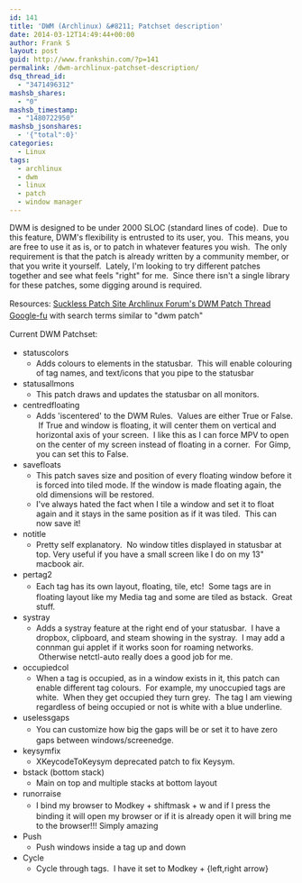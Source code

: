 ```yaml
---
id: 141
title: 'DWM (Archlinux) &#8211; Patchset description'
date: 2014-03-12T14:49:44+00:00
author: Frank S
layout: post
guid: http://www.frankshin.com/?p=141
permalink: /dwm-archlinux-patchset-description/
dsq_thread_id:
  - "3471496312"
mashsb_shares:
  - "0"
mashsb_timestamp:
  - "1480722950"
mashsb_jsonshares:
  - '{"total":0}'
categories:
  - Linux
tags:
  - archlinux
  - dwm
  - linux
  - patch
  - window manager
---
```

DWM is designed to be under 2000 SLOC (standard lines of code).  Due to this feature, DWM's flexibility is entrusted to its user, you.  This means, you are free to use it as is, or to patch in whatever features you wish.  The only requirement is that the patch is already written by a community member, or that you write it yourself.  Lately, I'm looking to try different patches together and see what feels "right" for me.  Since there isn't a single library for these patches, some digging around is required.

Resources:
<a style="line-height: 1.5em;" href="http://dwm.suckless.org/patches/">Suckless Patch Site
</a><a style="line-height: 1.5em;" href="https://bbs.archlinux.org/viewtopic.php?id=92895">Archlinux Forum's DWM Patch Thread
</a><a style="line-height: 1.5em;" href="http://www.google.com">Google-fu</a><span style="line-height: 1.5em;"> with search terms similar to "dwm patch" </span>

Current DWM Patchset:
<div>
<ul>
	<li><span style="line-height: 1.5em;">statuscolors</span>
<ul>
	<li>Adds colours to elements in the statusbar.  This will enable colouring of tag names, and text/icons that you pipe to the statusbar</li>
</ul>
</li>
	<li><span style="line-height: 1.5em;">statusallmons</span>
<ul>
	<li>This patch draws and updates the statusbar on all monitors.</li>
</ul>
</li>
	<li><span style="line-height: 1.5em;">centredfloating</span>
<ul>
	<li>Adds 'iscentered' to the DWM Rules.  Values are either True or False.  If True and window is floating, it will center them on vertical and horizontal axis of your screen.  I like this as I can force MPV to open on the center of my screen instead of floating in a corner.  For Gimp, you can set this to False.</li>
</ul>
</li>
	<li><span style="line-height: 1.5em;">savefloats</span>
<ul>
	<li>This patch saves size and position of every floating window before it is forced into tiled mode. If the window is made floating again, the old dimensions will be restored.</li>
	<li>I've always hated the fact when I tile a window and set it to float again and it stays in the same position as if it was tiled.  This can now save it!</li>
</ul>
</li>
	<li><span style="line-height: 1.5em;">notitle</span>
<ul>
	<li>Pretty self explanatory.  No window titles displayed in statusbar at top. Very useful if you have a small screen like I do on my 13" macbook air.</li>
</ul>
</li>
	<li><span style="line-height: 1.5em;">pertag2  </span>
<ul>
	<li><span style="line-height: 1.5em;">Each tag has its own layout, floating, tile, etc!  Some tags are in floating layout like my Media tag and some are tiled as bstack.  Great stuff.</span></li>
</ul>
</li>
	<li><span style="line-height: 1.5em;">systray</span>
<ul>
	<li>Adds a systray feature at the right end of your statusbar.  I have a dropbox, clipboard, and steam showing in the systray.  I may add a connman gui applet if it works soon for roaming networks.  Otherwise netctl-auto really does a good job for me.</li>
</ul>
</li>
	<li><span style="line-height: 1.5em;">occupiedcol</span>
<ul>
	<li>When a tag is occupied, as in a window exists in it, this patch can enable different tag colours.  For example, my unoccupied tags are white.  When they get occupied they turn grey.  The tag I am viewing regardless of being occupied or not is white with a blue underline.</li>
</ul>
</li>
	<li><span style="line-height: 1.5em;">uselessgaps </span>
<ul>
	<li><span style="line-height: 1.5em;">You can customize how big the gaps will be or set it to have zero gaps between windows/screenedge.</span></li>
</ul>
</li>
	<li><span style="line-height: 1.5em;">keysymfix</span>
<ul>
	<li>XKeycodeToKeysym deprecated patch to fix Keysym.</li>
</ul>
</li>
	<li><span style="line-height: 1.5em;">bstack (bottom stack)</span>
<ul>
	<li>Main on top and multiple stacks at bottom layout</li>
</ul>
</li>
	<li><span style="line-height: 1.5em;">runorraise </span>
<ul>
	<li><span style="line-height: 1.5em;">I bind my browser to Modkey + shiftmask + w and if I press the binding it will open my browser or if it is already open it will bring me to the browser!!! Simply amazing</span></li>
</ul>
</li>
	<li><span style="line-height: 1.5em;">Push </span>
<ul>
	<li>Push windows inside a tag up and down</li>
</ul>
</li>
	<li><span style="line-height: 1.5em;">Cycle </span>
<ul>
	<li>Cycle through tags.  I have it set to Modkey + {left,right arrow}</li>
</ul>
</li>
</ul>
</div>